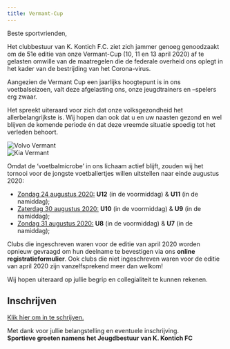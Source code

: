 ```yaml
---
title: Vermant-Cup
---
```


<p>Beste sportvrienden,</p>

<p>Het clubbestuur van K. Kontich F.C. ziet zich jammer genoeg genoodzaakt om de 51e editie van onze Vermant-Cup (10, 11 en 13 april 2020) af te gelasten omwille van de maatregelen die de federale overheid ons oplegt in het kader van de bestrijding van het Corona-virus.</p>

<p>Aangezien de Vermant Cup een jaarlijks hoogtepunt is in ons voetbalseizoen, valt deze afgelasting ons, onze jeugdtrainers en –spelers erg zwaar.</p>
 
<p>Het spreekt uiteraard voor zich dat onze volksgezondheid het allerbelangrijkste is. Wij hopen dan ook dat u en uw naasten gezond en wel blijven de komende periode én dat deze vreemde situatie spoedig tot het verleden behoort.</p>

<div class="lg:flex lg:flex-wrap lg:-mx-8 items-center mb-6">
    <div class="mb-4 w-full lg:w-1/2 lg:mb-0 lg:px-8">
        <img src="https://www.link2fleet.be/wp-content/uploads/2018/04/Logo-Vermant-Groep.png" style="max-width: 90%; height: auto;" alt="Volvo Vermant" />
    </div>
    <div class="mb-4 w-full lg:w-1/2 lg:mb-0 lg:px-8">
        <img src="https://res.cloudinary.com/kkontichfc/image/upload/v1565372112/sponsors/KIA-vermant-zilver_yzunbr.png" style="max-width: 90%; height: auto;" alt="Kia Vermant" />
    </div>
</div>

<p style="margin-botttom: 0.8em;">Omdat de ‘voetbalmicrobe’ in ons lichaam actief blijft, zouden wij het tornooi voor de jongste voetballertjes willen uitstellen naar einde augustus 2020:</p>
<ul>
<li><u>Zondag 24 augustus 2020:</u> <b>U12</b> (in de voormiddag) & <b>U11</b> (in de namiddag);</li>
<li><u>Zaterdag 30 augustus 2020:</u> <b>U10</b> (in de voormiddag) & <b>U9</b> (in de namiddag);</li>
<li><u>Zondag 31 augustus 2020:</u> <b>U8</b> (in de voormiddag) & <b>U7</b> (in de namiddag);</li>
</ul>

<p>Clubs die ingeschreven waren voor de editie van april 2020 worden opnieuw gevraagd om hun deelname te bevestigen via ons <b>online registratieformulier</b>. Ook clubs die niet ingeschreven waren voor de editie van april 2020 zijn vanzelfsprekend meer dan welkom!</p>

<p>Wij hopen uiteraard op jullie begrip en collegialiteit te kunnen rekenen.</p>

<h2>Inschrijven</h2>
    <p>
        <a href="https://www.kkontichfc.be/jeugd/vermant-cup/online-registratie/" title="Inschrijven Vermant-Cup" class="btn-block">Klik hier om in te schrijven.</a></p>
    <!-- <p>Uiteraard zullen wij bij een inschrijving zelf aanwezig zijn op uw tornooi met 1 of meerdere ploegen.</p> -->
    <p>Met dank voor jullie belangstelling en eventuele inschrijving.
        <br><strong>Sportieve groeten namens het Jeugdbestuur van K. Kontich FC</strong>
    </p>
